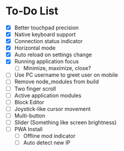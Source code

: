 # To-Do List

- [x] Better touchpad precision
- [x] Native keyboard support
- [x] Connection status indicator
- [x] Horizontal mode
- [x] Auto reload on settings change
- [x] Running application focus
  - [ ] Minimize, maximize, close?
- [ ] Use PC username to greet user on mobile
- [ ] Remove node_modules from build
- [ ] Two finger scroll
- [ ] Active application modules
- [ ] Block Editor
- [ ] Joystick-like cursor movement
- [ ] Multi-button
- [ ] Slider (Something like screen brightness)
- [ ] PWA Install
  - [ ] Offline mod indicator
  - [ ] Auto detect new IP
